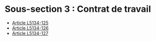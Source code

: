 # Sous-section 3 : Contrat de travail &#13;


* [Article L5134-125](./LEGIARTI000026538585.md)
* [Article L5134-126](./LEGIARTI000026538587.md)
* [Article L5134-127](./LEGIARTI000026538589.md)

